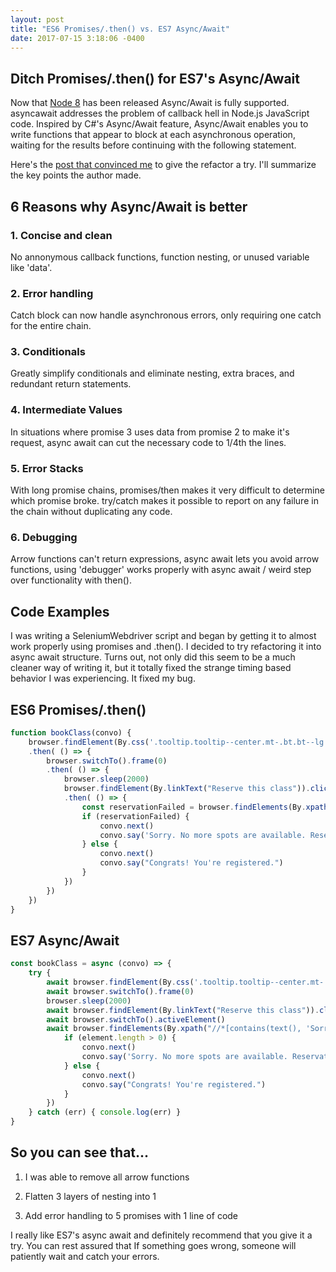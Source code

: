 ```yaml
---
layout: post
title: "ES6 Promises/.then() vs. ES7 Async/Await"
date: 2017-07-15 3:18:06 -0400
---
```


## Ditch Promises/.then() for ES7's Async/Await

Now that [Node 8](https://nodejs.org/en/blog/release/v8.0.0/) has been released Async/Await is fully supported. asyncawait addresses the problem of callback hell in Node.js JavaScript code. Inspired by C#'s Async/Await feature, Async/Await enables you to write functions that appear to block at each asynchronous operation, waiting for the results before continuing with the following statement.

Here's the [post that convinced me](https://hackernoon.com/6-reasons-why-javascripts-async-await-blows-promises-away-tutorial-c7ec10518dd9) to give the refactor a try. I'll summarize the key points the author made.

## 6 Reasons why Async/Await is better

### 1. Concise and clean
No annonymous callback functions, function nesting, or unused variable like 'data'.

### 2. Error handling
Catch block can now handle asynchronous errors, only requiring one catch for the entire chain.

### 3. Conditionals
Greatly simplify conditionals and eliminate nesting, extra braces, and redundant return statements.

### 4. Intermediate Values
In situations where promise 3 uses data from promise 2 to make it's request, async await can cut the necessary code to 1/4th the lines.

### 5. Error Stacks
With long promise chains, promises/then makes it very difficult to determine which promise broke. 
try/catch makes it possible to report on any failure in the chain without duplicating any code.

### 6. Debugging
Arrow functions can't return expressions, async await lets you avoid arrow functions, using 'debugger' works properly with async await / weird step over functionality with then().

## Code Examples

I was writing a SeleniumWebdriver script and began by getting it to almost work properly using promises and .then().  I decided to try refactoring it into async await structure.  Turns out, not only did this seem to be a much cleaner way of writing it, but it totally fixed the strange timing based behavior I was experiencing. It fixed my bug.

## ES6 Promises/.then()

``` javascript
function bookClass(convo) {
    browser.findElement(By.css('.tooltip.tooltip--center.mt-.bt.bt--lg.bt--width-full')).click()
    .then( () => {
        browser.switchTo().frame(0)
        .then( () => { 
            browser.sleep(2000)
            browser.findElement(By.linkText("Reserve this class")).click()
            .then( () => {
                const reservationFailed = browser.findElements(By.xpath("//*[contains(text(), 'Reservation failed')]")) ? true : false
                if (reservationFailed) {
                    convo.next()
                    convo.say('Sorry. No more spots are available. Reservation Failed.')
                } else {
                    convo.next()
                    convo.say("Congrats! You're registered.")
                }
            })
        })
    })
}
```

## ES7 Async/Await

``` javascript
const bookClass = async (convo) => {
    try {
        await browser.findElement(By.css('.tooltip.tooltip--center.mt-.bt.bt--lg.bt--width-full')).click()
        await browser.switchTo().frame(0)
        browser.sleep(2000)
        await browser.findElement(By.linkText("Reserve this class")).click()
        await browser.switchTo().activeElement()
        await browser.findElements(By.xpath("//*[contains(text(), 'Sorry, no more spots are available.')]")).then(function(element) {
            if (element.length > 0) {
                convo.next()
                convo.say('Sorry. No more spots are available. Reservation Failed.')
            } else {
                convo.next()
                convo.say("Congrats! You're registered.")
            }
        })
    } catch (err) { console.log(err) }
}
```

## So you can see that...

1. I was able to remove all arrow functions

2. Flatten 3 layers of nesting into 1

3. Add error handling to 5 promises with 1 line of code

I really like ES7's async await and definitely recommend that you give it a try. You can rest assured that If something goes wrong, someone will patiently wait and catch your errors.